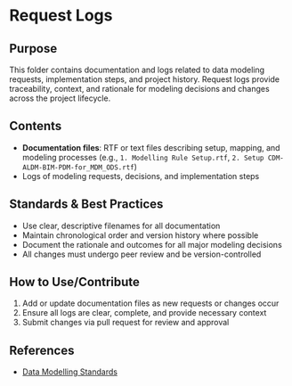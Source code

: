 # Request Logs

## Purpose
This folder contains documentation and logs related to data modeling requests, implementation steps, and project history. Request logs provide traceability, context, and rationale for modeling decisions and changes across the project lifecycle.

## Contents
- **Documentation files**: RTF or text files describing setup, mapping, and modeling processes (e.g., `1. Modelling Rule Setup.rtf`, `2. Setup CDM-ALDM-BIM-PDM-for_MDM_ODS.rtf`)
- Logs of modeling requests, decisions, and implementation steps

## Standards & Best Practices
- Use clear, descriptive filenames for all documentation
- Maintain chronological order and version history where possible
- Document the rationale and outcomes for all major modeling decisions
- All changes must undergo peer review and be version-controlled

## How to Use/Contribute
1. Add or update documentation files as new requests or changes occur
2. Ensure all logs are clear, complete, and provide necessary context
3. Submit changes via pull request for review and approval

## References
- [Data Modelling Standards](../README.md) 
